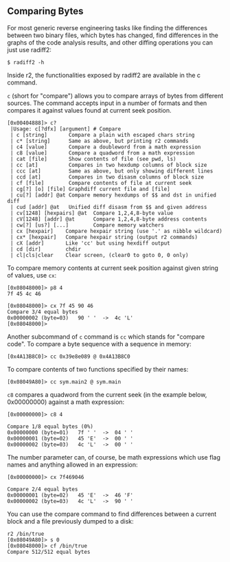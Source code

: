 ## Comparing Bytes

For most generic reverse engineering tasks like finding the differences between two binary files, which bytes has changed, find differences in the graphs of the code analysis results, and other diffing operations you can just use radiff2:

```
$ radiff2 -h
```

Inside r2, the functionalities exposed by radiff2 are available in the c command.

`c` (short for "compare") allows you to compare arrays of bytes from different sources. The command accepts input in a number of formats and then compares it against values found at current seek position.

```
[0x00404888]> c?
 |Usage: c[?dfx] [argument] # Compare
 | c [string]       Compare a plain with escaped chars string
 | c* [string]      Same as above, but printing r2 commands
 | c4 [value]       Compare a doubleword from a math expression
 | c8 [value]       Compare a quadword from a math expression
 | cat [file]       Show contents of file (see pwd, ls)
 | cc [at]          Compares in two hexdump columns of block size
 | ccc [at]         Same as above, but only showing different lines
 | ccd [at]         Compares in two disasm columns of block size
 | cf [file]        Compare contents of file at current seek
 | cg[?] [o] [file] Graphdiff current file and [file]
 | cu[?] [addr] @at Compare memory hexdumps of $$ and dst in unified diff
 | cud [addr] @at   Unified diff disasm from $$ and given address
 | cv[1248] [hexpairs] @at  Compare 1,2,4,8-byte value
 | cV[1248] [addr] @at      Compare 1,2,4,8-byte address contents
 | cw[?] [us?] [...]        Compare memory watchers
 | cx [hexpair]    Compare hexpair string (use '.' as nibble wildcard)
 | cx* [hexpair]   Compare hexpair string (output r2 commands)
 | cX [addr]       Like 'cc' but using hexdiff output
 | cd [dir]        chdir
 | cl|cls|clear    Clear screen, (clear0 to goto 0, 0 only)
```

To compare memory contents at current seek position against given string of values, use `cx`:

```
[0x08048000]> p8 4
7f 45 4c 46

[0x08048000]> cx 7f 45 90 46
Compare 3/4 equal bytes
0x00000002 (byte=03)   90 ' '  ->  4c 'L'
[0x08048000]>
```

Another subcommand of `c` command is `cc` which stands for "compare code".
To compare a byte sequence with a sequence in memory:

```
[0x4A13B8C0]> cc 0x39e8e089 @ 0x4A13B8C0
```

To compare contents of two functions specified by their names:

```
[0x08049A80]> cc sym.main2 @ sym.main
```

`c8` compares a quadword from the current seek (in the example below, 0x00000000) against a math expression:

```
[0x00000000]> c8 4

Compare 1/8 equal bytes (0%)
0x00000000 (byte=01)   7f ' '  ->  04 ' '
0x00000001 (byte=02)   45 'E'  ->  00 ' '
0x00000002 (byte=03)   4c 'L'  ->  00 ' '
```

The number parameter can, of course, be math expressions which use flag names and anything allowed in an expression:

```
[0x00000000]> cx 7f469046

Compare 2/4 equal bytes
0x00000001 (byte=02)   45 'E'  ->  46 'F'
0x00000002 (byte=03)   4c 'L'  ->  90 ' '
```

You can use the compare command to find differences between a current block and a file previously dumped to a disk:

```
r2 /bin/true
[0x08049A80]> s 0
[0x08048000]> cf /bin/true
Compare 512/512 equal bytes
```

